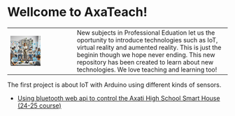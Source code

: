 # Wellcome to AxaTeach!

<table border="0"><tr><td><img src="https://github.com/codifyit/iotaxatihouse/blob/main/readme/images/iotaxatiimg1.jpeg" align="center" width="50%">
</td><td>New subjects in Professional Eduation let us the oportunity to introduce technologies such as IoT, virtual reality and aumented reality. This is just the beginin though we hope never ending. This new repository has been created to learn about new technologies. We love teaching and learning too!</td></tr></table>


The first project is about IoT with Arduino using different kinds of sensors.
- [Using bluetooth web api to control the Axati High School Smart House (24-25 course)](https://github.com/codifyit/iotaxatihouse/blob/main/blesh/)
